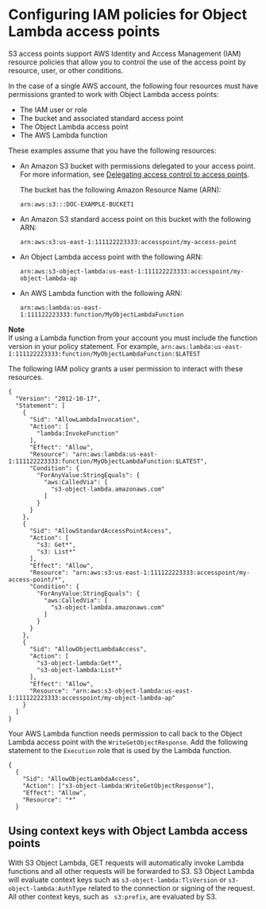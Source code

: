 # Configuring IAM policies for Object Lambda access points<a name="olap-policies"></a>

S3 access points support AWS Identity and Access Management \(IAM\) resource policies that allow you to control the use of the access point by resource, user, or other conditions\.

In the case of a single AWS account, the following four resources must have permissions granted to work with Object Lambda access points:
+ The IAM user or role
+ The bucket and associated standard access point
+ The Object Lambda access point
+ The AWS Lambda function

These examples assume that you have the following resources:
+ An Amazon S3 bucket with permissions delegated to your access point\. For more information, see [Delegating access control to access points](access-points-policies.md#access-points-delegating-control)\.

  The bucket has the following Amazon Resource Name \(ARN\): 

  `arn:aws:s3:::DOC-EXAMPLE-BUCKET1`
+ An Amazon S3 standard access point on this bucket with the following ARN: 

  `arn:aws:s3:us-east-1:111122223333:accesspoint/my-access-point`
+ An Object Lambda access point with the following ARN: 

  `arn:aws:s3-object-lambda:us-east-1:111122223333:accesspoint/my-object-lambda-ap`
+ An AWS Lambda function with the following ARN: 

  `arn:aws:lambda:us-east-1:111122223333:function/MyObjectLambdaFunction`

**Note**  
If using a Lambda function from your account you must include the function version in your policy statement\. For example, `arn:aws:lambda:us-east-1:111122223333:function/MyObjectLambdaFunction:$LATEST`

The following IAM policy grants a user permission to interact with these resources\.

```
{
  "Version": "2012-10-17",
  "Statement": [
    {
      "Sid": "AllowLambdaInvocation",
      "Action": [
        "lambda:InvokeFunction"
      ],
      "Effect": "Allow",
      "Resource": "arn:aws:lambda:us-east-1:111122223333:function/MyObjectLambdaFunction:$LATEST",
      "Condition": {
        "ForAnyValue:StringEquals": {
          "aws:CalledVia": [
            "s3-object-lambda.amazonaws.com"
          ]
        }
      }
    },
    {
      "Sid": "AllowStandardAccessPointAccess",
      "Action": [
        "s3: Get*",
        "s3: List*"
      ],
      "Effect": "Allow",
      "Resource": "arn:aws:s3:us-east-1:111122223333:accesspoint/my-access-point/*",
      "Condition": {
        "ForAnyValue:StringEquals": {
          "aws:CalledVia": [
            "s3-object-lambda.amazonaws.com"
          ]
        }
      }
    },
    {
      "Sid": "AllowObjectLambdaAccess",
      "Action": [
        "s3-object-lambda:Get*",
        "s3-object-lambda:List*"
      ],
      "Effect": "Allow",
      "Resource": "arn:aws:s3-object-lambda:us-east-1:111122223333:accesspoint/my-object-lambda-ap"
    }
  ]
}
```

Your AWS Lambda function needs permission to call back to the Object Lambda access point with the `WriteGetObjectResponse`\. Add the following statement to the `Execution` role that is used by the Lambda function\.

```
{
  {
    "Sid": "AllowObjectLambdaAccess",
    "Action": ["s3-object-lambda:WriteGetObjectResponse"],
    "Effect": "Allow",
    "Resource": "*"
  }
```

## Using context keys with Object Lambda access points<a name="olap-keys"></a>

With S3 Object Lambda, GET requests will automatically invoke Lambda functions and all other requests will be forwarded to S3\. S3 Object Lambda will evaluate context keys such as `s3-object-lambda:TlsVersion` or `s3-object-lambda:AuthType` related to the connection or signing of the request\. All other context keys, such as ` s3:prefix`, are evaluated by S3\. 